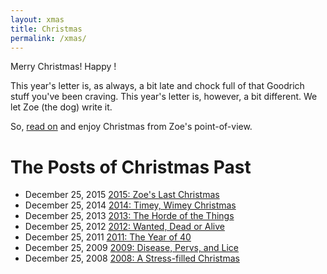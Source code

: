 ```yaml
---
layout: xmas
title: Christmas
permalink: /xmas/
---
```


<p class='xmas-blurb'>
Merry Christmas! Happy <whatever you do or don't celebrate>!

This year's letter is, as always, a bit late and chock full of that Goodrich stuff you've been craving. This year's letter is, however, a bit different. We let Zoe (the dog) write it.

So, <a href='/xmas/2015'> read on</a> and enjoy Christmas from Zoe's point-of-view.
</p>

# The Posts of Christmas Past
<ul class="posts">
  <li style="background: url(/images/xmas2015/zoe_selfie.jpg) left center/cover no-repeat">
    <span class="post-date">December 25, 2015 </span>
      <a class="post-link" href="/xmas/2015">2015: Zoe's Last Christmas</a>
  </li>
  <li style="background: url(/images/xmas2014/main.jpg) left center/cover no-repeat">
    <span class="post-date">December 25, 2014 </span>
      <a class="post-link" href="/xmas/2012">2014: Timey, Wimey Christmas</a>
  </li>
  <li style="background: url(/images/xmas2013/witw.jpg) left center/cover no-repeat">
    <span class="post-date">December 25, 2013 </span>
      <a class="post-link" href="/xmas/2012">2013: The Horde of the Things</a>
  </li>
  <li style="background: url(/images/xmas2012/wanted.jpg) left center/cover no-repeat">
    <span class="post-date">December 25, 2012 </span>
      <a class="post-link" href="/xmas/2012">2012: Wanted, Dead or Alive</a>
  </li>
  <li style="background: url(/images/xmas2011/xmas2011.jpg) left center/cover no-repeat">
    <span class="post-date">December 25, 2011 </span>
      <a class="post-link" href="/xmas/2011">2011: The Year of 40</a>
  </li>
  <li style="background: url(/images/xmas2009/index_files/us.jpg) left center/cover no-repeat">
    <span class="post-date">December 25, 2009 </span>
      <a class="post-link" href="/images/xmas2009">2009: Disease, Pervs, and Lice</a>
  </li>
  <li style="background: url(/images/xmas2008/xmas2008.png) left center/cover no-repeat">
    <span class="post-date">December 25, 2008 </span>
      <a class="post-link" href="/images/xmas2008/xmas2008.pdf">2008: A Stress-filled Christmas</a>
  </li>
</ul>
